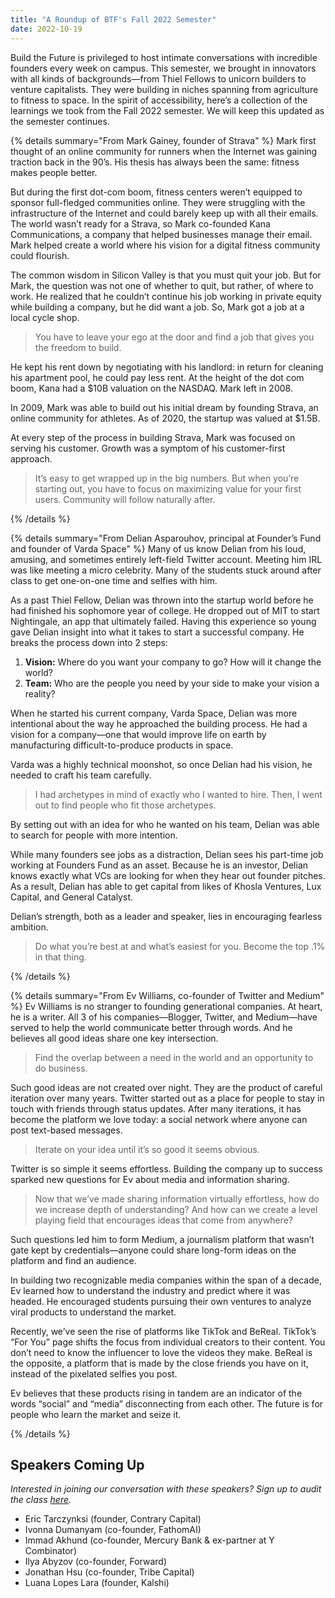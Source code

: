 ```yaml
---
title: "A Roundup of BTF's Fall 2022 Semester"
date: 2022-10-19
---
```


Build the Future is privileged to host intimate conversations with incredible founders every week on campus. This semester, we brought in innovators with all kinds of backgrounds—from Thiel Fellows to unicorn builders to venture capitalists. They were building in niches spanning from agriculture to fitness to space. In the spirit of accessibility, here’s a collection of the learnings we took from the Fall 2022 semester. We will keep this updated as the semester continues.

{% details summary="From Mark Gainey, founder of Strava" %}
Mark first thought of an online community for runners when the Internet was gaining traction back in the 90’s. His thesis has always been the same: fitness makes people better.

But during the first dot-com boom, fitness centers weren’t equipped to sponsor full-fledged communities online. They were struggling with the infrastructure of the Internet and could barely keep up with all their emails. The world wasn’t ready for a Strava, so Mark co-founded Kana Communications, a company that helped businesses manage their email. Mark helped create a world where his vision for a digital fitness community could flourish.

The common wisdom in Silicon Valley is that you must quit your job. But for Mark, the question was not one of whether to quit, but rather, of where to work. He realized that he couldn’t continue his job working in private equity while building a company, but he did want a job. So, Mark got a job at a local cycle shop.

> You have to leave your ego at the door and find a job that gives you the freedom to build.

He kept his rent down by negotiating with his landlord: in return for cleaning his apartment pool, he could pay less rent. At the height of the dot com boom, Kana had a $10B valuation on the NASDAQ. Mark left in 2008.

In 2009, Mark was able to build out his initial dream by founding Strava, an online community for athletes. As of 2020, the startup was valued at $1.5B.

At every step of the process in building Strava, Mark was focused on serving his customer. Growth was a symptom of his customer-first approach.

> It’s easy to get wrapped up in the big numbers. But when you’re starting out, you have to focus on maximizing value for your first users. Community will follow naturally after.

{% /details %}

{% details summary="From Delian Asparouhov, principal at Founder’s Fund and founder of Varda Space" %}
Many of us know Delian from his loud, amusing, and sometimes entirely left-field Twitter account. Meeting him IRL was like meeting a micro celebrity. Many of the students stuck around after class to get one-on-one time and selfies with him.

As a past Thiel Fellow, Delian was thrown into the startup world before he had finished his sophomore year of college. He dropped out of MIT to start Nightingale, an app that ultimately failed. Having this experience so young gave Delian insight into what it takes to start a successful company. He breaks the process down into 2 steps:

1. **Vision:** Where do you want your company to go? How will it change the world?
2. **Team:** Who are the people you need by your side to make your vision a reality?

When he started his current company, Varda Space, Delian was more intentional about the way he approached the building process. He had a vision for a company—one that would improve life on earth by manufacturing difficult-to-produce products in space.

Varda was a highly technical moonshot, so once Delian had his vision, he needed to craft his team carefully.

> I had archetypes in mind of exactly who I wanted to hire. Then, I went out to find people who fit those archetypes.

By setting out with an idea for who he wanted on his team, Delian was able to search for people with more intention.

While many founders see jobs as a distraction, Delian sees his part-time job working at Founders Fund as an asset. Because he is an investor, Delian knows exactly what VCs are looking for when they hear out founder pitches. As a result, Delian has able to get capital from likes of Khosla Ventures, Lux Capital, and General Catalyst.

Delian’s strength, both as a leader and speaker, lies in encouraging fearless ambition.

> Do what you’re best at and what’s easiest for you. Become the top .1% in that thing.

{% /details %}

{% details summary="From Ev Williams, co-founder of Twitter and Medium" %}
Ev Williams is no stranger to founding generational companies. At heart, he is a writer. All 3 of his companies—Blogger, Twitter, and Medium—have served to help the world communicate better through words. And he believes all good ideas share one key intersection.

> Find the overlap between a need in the world and an opportunity to do business.

Such good ideas are not created over night. They are the product of careful iteration over many years. Twitter started out as a place for people to stay in touch with friends through status updates. After many iterations, it has become the platform we love today: a social network where anyone can post text-based messages.

> Iterate on your idea until it’s so good it seems obvious.

Twitter is so simple it seems effortless. Building the company up to success sparked new questions for Ev about media and information sharing.

> Now that we’ve made sharing information virtually effortless, how do we increase depth of understanding? And how can we create a level playing field that encourages ideas that come from anywhere?

Such questions led him to form Medium, a journalism platform that wasn’t gate kept by credentials—anyone could share long-form ideas on the platform and find an audience.

In building two recognizable media companies within the span of a decade, Ev learned how to understand the industry and predict where it was headed. He encouraged students pursuing their own ventures to analyze viral products to understand the market.

Recently, we’ve seen the rise of platforms like TikTok and BeReal. TikTok’s “For You” page shifts the focus from individual creators to their content. You don’t need to know the influencer to love the videos they make. BeReal is the opposite, a platform that is made by the close friends you have on it, instead of the pixelated selfies you post.

Ev believes that these products rising in tandem are an indicator of the words “social” and “media” disconnecting from each other. The future is for people who learn the market and seize it.

{% /details %}

## Speakers Coming Up

_Interested in joining our conversation with these speakers? Sign up to audit the class [here](https://docs.google.com/forms/d/e/1FAIpQLSdtv3vpBlRbcC0RO6_3zo-us8gCLAZ81qH3CpDb_CWBt1Vzwg/viewform?usp=sf_link)._

- Eric Tarczynksi (founder, Contrary Capital)
- Ivonna Dumanyam (co-founder, FathomAI)
- Immad Akhund (co-founder, Mercury Bank & ex-partner at Y Combinator)
- Ilya Abyzov (co-founder, Forward)
- Jonathan Hsu (co-founder, Tribe Capital)
- Luana Lopes Lara (founder, Kalshi)
